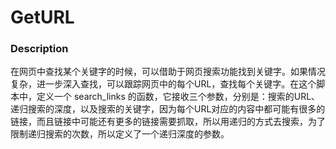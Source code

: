 # GetURL

### Description
在网页中查找某个关键字的时候，可以借助于网页搜索功能找到关键字。如果情况复杂，进一步深入查找，可以跟踪网页中的每个URL，查找每个关键字。在这个脚本中，定义一个 search_links 的函数，它接收三个参数，分别是：搜索的URL、递归搜索的深度，以及搜索的关键字，因为每个URL对应的内容中都可能有很多的链接，而且链接中可能还有更多的链接需要抓取，所以用递归的方式去搜索，为了限制递归搜索的次数，所以定义了一个递归深度的参数。
